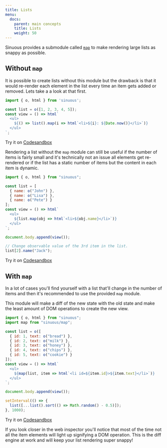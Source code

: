 ```yaml
---
title: Lists
menu:
  docs:
    parent: main concepts
    title: Lists
    weight: 50
---
```


Sinuous provides a submodule called [`map`](https://github.com/luwes/sinuous/tree/master/packages/sinuous/map) to make rendering large lists as snappy as possible.

## Without `map`

It is possible to create lists without this module but the drawback is that it would re-render each element in the list every time an item gets added or removed. Lets take a a look at that first.

```js
import { o, html } from 'sinuous';

const list = o([1, 2, 3, 4, 5]);
const view = () => html`
  <ul>
    ${() => list().map(i => html`<li>${i}: ${Date.now()}</li>`)}
  </ul>
`;
```

Try it on [Codesandbox](https://codesandbox.io/s/sinuous-naive-list-sple7)

Rendering a list without the `map` module can still be useful if the number of items is fairly small and it's technically not an issue all elements get re-rendered or if the list has a static number of items but the content in each item is dynamic.

```js
import { o, html } from "sinuous";

const list = [
  { name: o("John") },
  { name: o("Lisa") },
  { name: o("Pete") }
];
const view = () => html`
  <ul>
    ${list.map(obj => html`<li>${obj.name}</li>`)}
  </ul>
`;

document.body.append(view());

// Change observable value of the 3rd item in the list.
list[2].name("Jack");
```

Try it on [Codesandbox](https://codesandbox.io/s/sinuous-static-list-nyr2e)

## With `map`

In a lot of cases you'll find yourself with a list that'll change in the number of items and then it's recommended to use the provided `map` module.

This module will make a diff of the new state with the old state and make the least amount of DOM operations to create the new view.

```js
import { o, html } from "sinuous";
import map from "sinuous/map";

const list = o([
  { id: 1, text: o("bread") },
  { id: 2, text: o("milk") },
  { id: 3, text: o("honey") },
  { id: 4, text: o("chips") },
  { id: 5, text: o("cookie") }
]);
const view = () => html`
  <ul>
    ${map(list, item => html`<li id=${item.id}>${item.text}</li>`)}
  </ul>
`;

document.body.append(view());

setInterval(() => {
  list([...list().sort(() => Math.random() - 0.5)]);
}, 1000);
```

Try it on [Codesandbox](https://codesandbox.io/s/sinuous-map-0ju3y)

If you look closer in the web inspector you'll notice that most of the time not all the item elements will light up signifying a DOM operation. This is the diff engine at work and will keep your list rendering super snappy!
